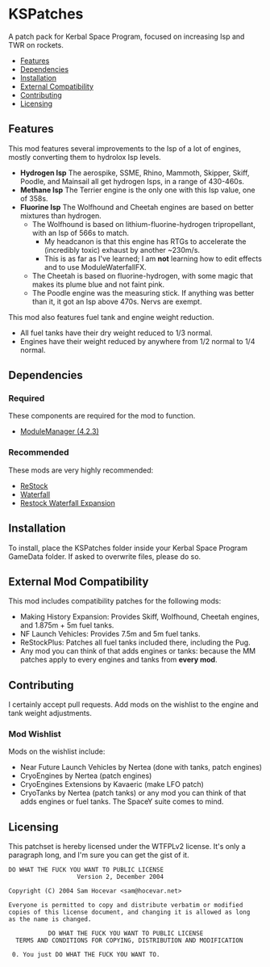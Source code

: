 # KSPatches

A patch pack for Kerbal Space Program, focused on increasing Isp and TWR on rockets.

* [Features](#features)
* [Dependencies](#dependencies)
* [Installation](#installation)
* [External Compatibility](#installation)
* [Contributing](#contributing)
* [Licensing](#licensing)

## Features

This mod features several improvements to the Isp of a lot of engines, mostly converting them to hydrolox Isp levels.

* **Hydrogen Isp** The aerospike, SSME, Rhino, Mammoth, Skipper, Skiff, Poodle, and Mainsail all get hydrogen Isps, in a range of 430-460s.
* **Methane Isp** The Terrier engine is the only one with this Isp value, one of 358s.
* **Fluorine Isp** The Wolfhound and Cheetah engines are based on better mixtures than hydrogen.
  * The Wolfhound is based on lithium-fluorine-hydrogen tripropellant, with an Isp of 566s to match.
  	* My headcanon is that this engine has RTGs to accelerate the (incredibly toxic) exhaust by another ~230m/s.
  	* This is as far as I've learned; I am **not** learning how to edit effects and to use ModuleWaterfallFX.
  * The Cheetah is based on fluorine-hydrogen, with some magic that makes its plume blue and not faint pink.
  * The Poodle engine was the measuring stick. If anything was better than it, it got an Isp above 470s. Nervs are exempt.

This mod also features fuel tank and engine weight reduction.

* All fuel tanks have their dry weight reduced to 1/3 normal.
* Engines have their weight reduced by anywhere from 1/2 normal to 1/4 normal.

## Dependencies

### Required
These components are required for the mod to function.
* [ModuleManager (4.2.3)](https://github.com/sarbian/ModuleManager)
### Recommended
These mods are very highly recommended:
* [ReStock](github.com/porktoberrevolution/restocked)
* [Waterfall](github.com/post-kerbin-mining-corporation/Waterfall)
* [Restock Waterfall Expansion](https://spacedock.info/mod/3149/Restock%20Waterfall%20Expansion)

## Installation

To install, place the KSPatches folder inside your Kerbal Space Program GameData folder. If asked to overwrite files, please do so.

## External Mod Compatibility

This mod includes compatibility patches for the following mods:
* Making History Expansion: Provides Skiff, Wolfhound, Cheetah engines, and 1.875m + 5m fuel tanks.
* NF Launch Vehicles: Provides 7.5m and 5m fuel tanks.
* ReStockPlus: Patches all fuel tanks included there, including the Pug.
* Any mod you can think of that adds engines or tanks: because the MM patches apply to every engines and tanks from **every mod**.

## Contributing

I certainly accept pull requests. Add mods on the wishlist to the engine and tank weight adjustments.

### Mod Wishlist

Mods on the wishlist include:
* Near Future Launch Vehicles by Nertea (done with tanks, patch engines)
* CryoEngines by Nertea (patch engines)
* CryoEngines Extensions by Kavaeric (make LFO patch)
* CryoTanks by Nertea (patch tanks)
or any mod you can think of that adds engines or fuel tanks. The SpaceY suite comes to mind.

## Licensing

This patchset is hereby licensed under the WTFPLv2 license. It's only a paragraph long, and I'm sure you can get the gist of it.

```
DO WHAT THE FUCK YOU WANT TO PUBLIC LICENSE
                   Version 2, December 2004
 
Copyright (C) 2004 Sam Hocevar <sam@hocevar.net>

Everyone is permitted to copy and distribute verbatim or modified
copies of this license document, and changing it is allowed as long
as the name is changed.
 
           DO WHAT THE FUCK YOU WANT TO PUBLIC LICENSE
  TERMS AND CONDITIONS FOR COPYING, DISTRIBUTION AND MODIFICATION

 0. You just DO WHAT THE FUCK YOU WANT TO.
```

